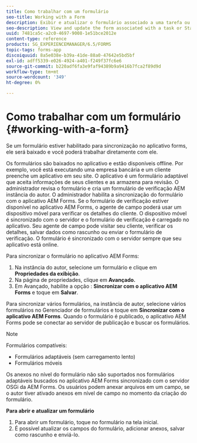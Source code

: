```yaml
---
title: Como trabalhar com um formulário
seo-title: Working with a Form
description: Exibir e atualizar o formulário associado a uma tarefa ou ponto de partida no aplicativo AEM Forms
seo-description: View and update the form associated with a task or Startpoint in the AEM Forms app
uuid: 7481ca5c-a2c0-4697-9008-1e51bce2012e
content-type: reference
products: SG_EXPERIENCEMANAGER/6.5/FORMS
topic-tags: forms-app
discoiquuid: 8a5e038e-b39a-41de-88a0-47642e5bd5bf
exl-id: adff5339-e026-4924-a401-f249f37fc6e6
source-git-commit: b220adf6fa3e9faf94389b9a9416b7fca2f89d9d
workflow-type: tm+mt
source-wordcount: '349'
ht-degree: 0%

---
```


# Como trabalhar com um formulário {#working-with-a-form}

Se um formulário estiver habilitado para sincronização no aplicativo forms, ele será baixado e você poderá trabalhar diretamente com ele.

Os formulários são baixados no aplicativo e estão disponíveis offline. Por exemplo, você está executando uma empresa bancária e um cliente preenche um aplicativo em seu site. O aplicativo é um formulário adaptável que aceita informações de seus clientes e as armazena para revisão. O administrador revisa o formulário e cria um formulário de verificação AEM instância do autor. O administrador habilita a sincronização do formulário com o aplicativo AEM Forms. Se o formulário de verificação estiver disponível no aplicativo AEM Forms, o agente de campo poderá usar um dispositivo móvel para verificar os detalhes do cliente. O dispositivo móvel é sincronizado com o servidor e o formulário de verificação é carregado no aplicativo. Seu agente de campo pode visitar seu cliente, verificar os detalhes, salvar dados como rascunho ou enviar o formulário de verificação. O formulário é sincronizado com o servidor sempre que seu aplicativo está online.

Para sincronizar o formulário no aplicativo AEM Forms:

1. Na instância do autor, selecione um formulário e clique em **Propriedades da exibição**.
1. Na página de propriedades, clique em **Avançado.**
1. Em Avançado, habilite a opção : **Sincronizar com o aplicativo AEM Forms** e toque em **Salvar**.

Para sincronizar vários formulários, na instância de autor, selecione vários formulários no Gerenciador de formulários e toque em **Sincronizar com o aplicativo AEM Forms**. Quando o formulário é publicado, o aplicativo AEM Forms pode se conectar ao servidor de publicação e buscar os formulários.

>[!NOTE]
>
>Formulários compatíveis:
>
>* Formulários adaptáveis (sem carregamento lento)
>* Formulários móveis
>
>Os anexos no nível do formulário não são suportados nos formulários adaptáveis buscados no aplicativo AEM Forms sincronizado com o servidor OSGi da AEM Forms. Os usuários podem anexar arquivos em um campo, se o autor tiver ativado anexos em nível de campo no momento da criação do formulário.

**Para abrir e atualizar um formulário**

1. Para abrir um formulário, toque no formulário na tela inicial.
1. É possível atualizar os campos do formulário, adicionar anexos, salvar como rascunho e enviá-lo.
